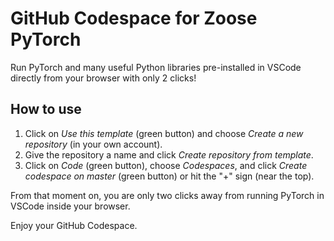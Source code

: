 # GitHub Codespace for Zoose PyTorch

Run PyTorch and many useful Python libraries pre-installed in VSCode directly from your browser with only 2 clicks!

## How to use

1. Click on _Use this template_ (green button) and choose _Create a new repository_ (in your own account).
1. Give the repository a name and click _Create repository from template_.
1. Click on _Code_ (green button), choose _Codespaces_, and click _Create codespace on master_ (green button) or hit the "+" sign (near the top).

From that moment on, you are only two clicks away from running PyTorch in VSCode inside your browser.

Enjoy your GitHub Codespace.
